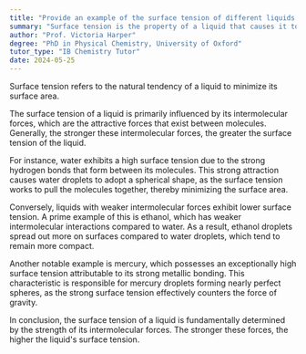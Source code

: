```yaml
---
title: "Provide an example of the surface tension of different liquids and their intermolecular forces"
summary: "Surface tension is the property of a liquid that causes it to minimize its surface area, resulting in a cohesive effect that influences various physical behaviors and interactions."
author: "Prof. Victoria Harper"
degree: "PhD in Physical Chemistry, University of Oxford"
tutor_type: "IB Chemistry Tutor"
date: 2024-05-25
---
```


Surface tension refers to the natural tendency of a liquid to minimize its surface area. 

The surface tension of a liquid is primarily influenced by its intermolecular forces, which are the attractive forces that exist between molecules. Generally, the stronger these intermolecular forces, the greater the surface tension of the liquid.

For instance, water exhibits a high surface tension due to the strong hydrogen bonds that form between its molecules. This strong attraction causes water droplets to adopt a spherical shape, as the surface tension works to pull the molecules together, thereby minimizing the surface area.

Conversely, liquids with weaker intermolecular forces exhibit lower surface tension. A prime example of this is ethanol, which has weaker intermolecular interactions compared to water. As a result, ethanol droplets spread out more on surfaces compared to water droplets, which tend to remain more compact.

Another notable example is mercury, which possesses an exceptionally high surface tension attributable to its strong metallic bonding. This characteristic is responsible for mercury droplets forming nearly perfect spheres, as the strong surface tension effectively counters the force of gravity.

In conclusion, the surface tension of a liquid is fundamentally determined by the strength of its intermolecular forces. The stronger these forces, the higher the liquid's surface tension.
    